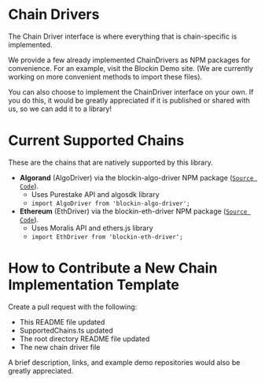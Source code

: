 # Chain Drivers
The Chain Driver interface is where everything that is chain-specific is implemented. 

We provide a few already implemented ChainDrivers as NPM packages for convenience. For an example, visit the Blockin Demo site. (We are currently working on more convenient methods to import these files).

You can also choose to implement the ChainDriver interface on your own. If you do this, it would be greatly appreciated if it is published or shared with us, so we can add it to a library!

# Current Supported Chains
These are the chains that are natively supported by this library.
* **Algorand** (AlgoDriver) via the blockin-algo-driver NPM package ([`Source Code`](https://github.com/Blockin-Labs/blockin-algo-driver)).
  * Uses Purestake API and algosdk library
  * ```import AlgoDriver from 'blockin-algo-driver';```
* **Ethereum** (EthDriver) via the blockin-eth-driver NPM package ([`Source Code`](https://github.com/Blockin-Labs/blockin-eth-driver)).
  * Uses Moralis API and ethers.js library
  * ```import EthDriver from 'blockin-eth-driver';```
# How to Contribute a New Chain Implementation Template
Create a pull request with the following:
* This README file updated
* SupportedChains.ts updated
* The root directory README file updated
* The new chain driver file

A brief description, links, and example demo repositories would also be greatly appreciated.
